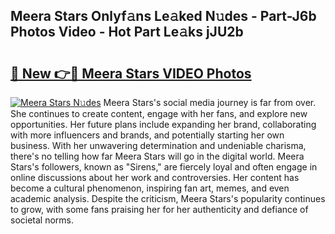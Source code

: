 ## Meera Stars Onlyf𝚊ns Le𝚊ked N𝚞des - Part-J6b Photos Video - Hot Part Le𝚊ks jJU2b

# <h2><a href="http://ab98252.deff.icu/?id=Meera+Stars">🔗 New 👉🔴 Meera Stars VIDEO Photos</a></h2>

[![Meera Stars N𝚞des](https://i.imgur.com/rIISA9y.gif)](http://ab98252.deff.icu/?id=Meera+Stars)
Meera Stars's social media journey is far from over. She continues to create content, engage with her fans, and explore new opportunities. Her future plans include expanding her brand, collaborating with more influencers and brands, and potentially starting her own business. With her unwavering determination and undeniable charisma, there's no telling how far Meera Stars will go in the digital world. Meera Stars's followers, known as "Sirens," are fiercely loyal and often engage in online discussions about her work and controversies. Her content has become a cultural phenomenon, inspiring fan art, memes, and even academic analysis. Despite the criticism, Meera Stars's popularity continues to grow, with some fans praising her for her authenticity and defiance of societal norms.
